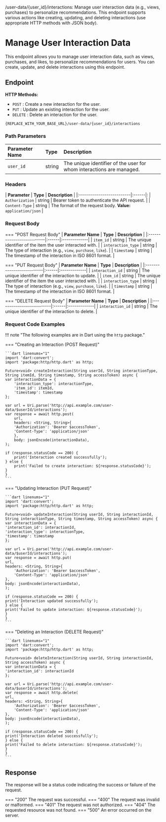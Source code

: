 /user-data/{user_id}/interactions: Manage user interaction data (e.g., views, purchases) to personalize recommendations. This endpoint supports various actions like creating, updating, and deleting interactions (use appropriate HTTP methods with JSON body).


# **Manage User Interaction Data**

This endpoint allows you to manage user interaction data, such as views, purchases, and likes, to personalize recommendations for users. You can create, update, and delete interactions using this endpoint.

## **Endpoint**

**HTTP Methods:** 

- `POST` : Create a new interaction for the user.
- `PUT` : Update an existing interaction for the user.
- `DELETE` : Delete an interaction for the user.

```http linenums="1" title="User Interaction Data Endpoint"
{REPLACE_WITH_YOUR_BASE_URL}/user-data/{user_id}/interactions
```

### **Path Parameters**

| **Parameter Name** | **Type** | **Description** |
|:--------------------------|:------|:-------------|
| `user_id` | string | The unique identifier of the user for whom interactions are managed. |

### **Headers**

| **Parameter** | **Type** | **Description** |
|:--------------------------|:------|:
| `Authorization` | string | Bearer token to authenticate the API request. |
| `Content-Type` | string | The format of the request body. **Value:** `application/json` |

### **Request Body**

=== "POST Request Body"
    | **Parameter Name** | **Type** | **Description** |
    |:--------------------------|:------|:-------------|
    | `item_id` | string | The unique identifier of the item the user interacted with. |
    | `interaction_type` | string | The type of interaction (e.g., `view`, `purchase`, `like`). |
    | `timestamp` | string | The timestamp of the interaction in ISO 8601 format. |

=== "PUT Request Body"
    | **Parameter Name** | **Type** | **Description** |
    |:--------------------------|:------|:-------------|
    | `interaction_id` | string | The unique identifier of the interaction to update. |
    | `item_id` | string | The unique identifier of the item the user interacted with. |
    | `interaction_type` | string | The type of interaction (e.g., `view`, `purchase`, `like`). |
    | `timestamp` | string | The timestamp of the interaction in ISO 8601 format. |

=== "DELETE Request Body"
    | **Parameter Name** | **Type** | **Description** |
    |:--------------------------|:------|:-------------|
    | `interaction_id` | string | The unique identifier of the interaction to delete. |

### **Request Code Examples**

!!! note "The following examples are in Dart using the `http` package."

=== "Creating an Interaction (POST Request)"

    ```dart linenums="1" 
    import 'dart:convert';
    import 'package:http/http.dart' as http;

    Future<void> createInteraction(String userId, String interactionType, String itemId, String timestamp, String accessToken) async {
    var interactionData = {
        'interaction_type': interactionType,
        'item_id': itemId,
        'timestamp': timestamp
    };

    var url = Uri.parse('http://api.example.com/user-data/$userId/interactions');
    var response = await http.post(
        url,
        headers: <String, String>{
        'Authorization': 'Bearer $accessToken',
        'Content-Type': 'application/json'
        },
        body: jsonEncode(interactionData),
    );

    if (response.statusCode == 200) {
        print('Interaction created successfully');
    } else {
        print('Failed to create interaction: ${response.statusCode}');
    }
    }
    ```
=== "Updating Interaction (PUT Request)"

    ```dart linenums="1"
    import 'dart:convert';
    import 'package:http/http.dart' as http;

    Future<void> updateInteraction(String userId, String interactionId, String interactionType, String timestamp, String accessToken) async {
    var interactionData = {
    'interaction_id': interactionId,
    'interaction_type': interactionType,
    'timestamp': timestamp
    };

    var url = Uri.parse('http://api.example.com/user-data/$userId/interactions');
    var response = await http.put(
    url,
    headers: <String, String>{
        'Authorization': 'Bearer $accessToken',
        'Content-Type': 'application/json'
    },
    body: jsonEncode(interactionData),
    );

    if (response.statusCode == 200) {
    print('Interaction updated successfully');
    } else {
    print('Failed to update interaction: ${response.statusCode}');
    }
    }
    ```

=== "Deleting an Interaction (DELETE Request)"

    ```dart linenums="1"    
    import 'dart:convert';
    import 'package:http/http.dart' as http;

    Future<void> deleteInteraction(String userId, String interactionId, String accessToken) async {
    var interactionData = {
    'interaction_id': interactionId
    };

    var url = Uri.parse('http://api.example.com/user-data/$userId/interactions');
    var response = await http.delete(
    url,
    headers: <String, String>{
        'Authorization': 'Bearer $accessToken',
        'Content-Type': 'application/json'
    },
    body: jsonEncode(interactionData),
    );

    if (response.statusCode == 200) {
    print('Interaction deleted successfully');
    } else {
    print('Failed to delete interaction: ${response.statusCode}');
    }
    }
    ```

## **Response**

The response will be a status code indicating the success or failure of the request.

=== "200"
    The request was successful.
=== "400"
    The request was invalid or malformed.
=== "401"
    The request was not authorized.
=== "404"
    The requested resource was not found.
=== "500"
    An error occurred on the server.    
